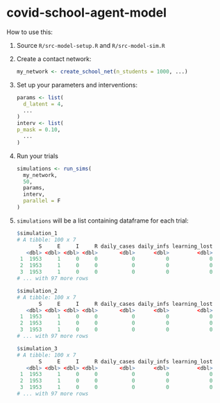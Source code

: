 # covid-school-agent-model

How to use this:

1. Source `R/src-model-setup.R` and `R/src-model-sim.R`
2. Create a contact network:

    ```R
    my_network <- create_school_net(n_students = 1000, ...)
    ```
  
3. Set up your parameters and interventions:

    ```R
    params <- list(
      d_latent = 4,
      ...
    )
    interv <- list(
    p_mask = 0.10,
      ...
    )
    ```
  
4. Run your trials

    ```R
    simulations <- run_sims(
      my_network,
      50,
      params,
      interv,
      parallel = F
    )
    ```
    
5. `simulations` will be a list containing dataframe for each trial:

    ```R
    $simulation_1
    # A tibble: 100 x 7
           S     E     I     R daily_cases daily_infs learning_lost
       <dbl> <dbl> <dbl> <dbl>       <dbl>      <dbl>         <dbl>
     1  1953     1     0     0           0          0             0
     2  1953     1     0     0           0          0             0
     3  1953     1     0     0           0          0             0
    # ... with 97 more rows
    
    $simulation_2
    # A tibble: 100 x 7
           S     E     I     R daily_cases daily_infs learning_lost
       <dbl> <dbl> <dbl> <dbl>       <dbl>      <dbl>         <dbl>
     1  1953     1     0     0           0          0             0
     2  1953     1     0     0           0          0             0
     3  1953     1     0     0           0          0             0
    # ... with 97 more rows
    
    $simulation_3
    # A tibble: 100 x 7
           S     E     I     R daily_cases daily_infs learning_lost
       <dbl> <dbl> <dbl> <dbl>       <dbl>      <dbl>         <dbl>
     1  1953     1     0     0           0          0             0
     2  1953     1     0     0           0          0             0
     3  1953     1     0     0           0          0             0
    # ... with 97 more rows
    ```